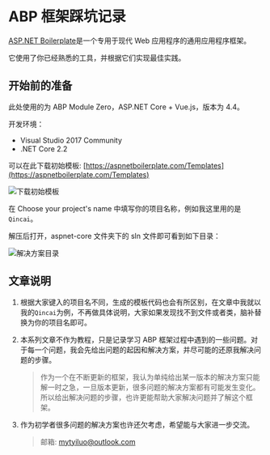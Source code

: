 # ABP 框架踩坑记录

[ASP.NET Boilerplate](https://aspnetboilerplate.com/)是一个专用于现代 Web 应用程序的通用应用程序框架。

它使用了你已经熟悉的工具，并根据它们实现最佳实践。

## 开始前的准备

此处使用的为 ABP Module Zero，ASP.NET Core + Vue.js，版本为 4.4。

开发环境：

- Visual Studio 2017 Community
- .NET Core 2.2

可以在此下载初始模板: [https://aspnetboilerplate.com/Templates](https://aspnetboilerplate.com/Templates)

![下载初始模板](../Images/ABP框架入门踩坑/下载初始模板.png)

在 Choose your project's name 中填写你的项目名称，例如我这里用的是`Qincai`。

解压后打开，aspnet-core 文件夹下的 sln 文件即可看到如下目录：

![解决方案目录](../Images/ABP框架入门踩坑/解决方案目录.png)

## 文章说明

1. 根据大家键入的项目名不同，生成的模板代码也会有所区别，在文章中我就以我的`Qincai`为例，不再做具体说明，大家如果发现找不到文件或者类，脑补替换为你的项目名即可。
2. 本系列文章不作为教程，只是记录学习 ABP 框架过程中遇到的一些问题。对于每一个问题，我会先给出问题的起因和解决方案，并尽可能的还原我解决问题的步骤。

   > 作为一个在不断更新的框架，我认为单纯给出某一版本的解决方案只能解一时之急，一旦版本更新，很多问题的解决方案都有可能发生变化。所以给出解决问题的步骤，也许更能帮助大家解决问题并了解这个框架。

3. 作为初学者很多问题的解决方案也许还欠考虑，希望能与大家进一步交流。

   > 邮箱: [mytyiluo@outlook.com](mailto:mytyiluo@outlook.com)
